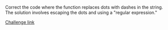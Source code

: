 Correct the code where the function replaces dots with dashes in the string.  The solution involves escaping the dots and using a "regular expression."

[Challenge link](https://www.codewars.com/kata/596c6eb85b0f515834000049/solutions/javascript)